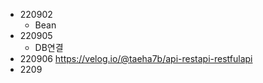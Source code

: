 - 220902
  - Bean
- 220905
  - DB연결
- 220906
https://velog.io/@taeha7b/api-restapi-restfulapi
- 2209
